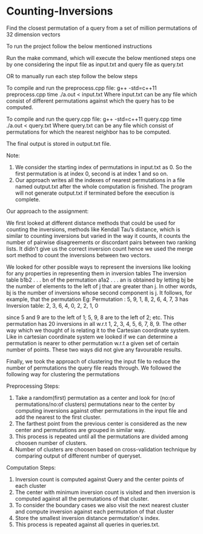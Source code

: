 # Counting-Inversions
Find the closest permutation of a query from a set of million permutations of 32 dimension vectors

To run the project follow the below mentioned instructions	

Run the make command, which will execute the below mentioned steps one by one considering the input file as input.txt and query file as query.txt

OR to manually run each step follow the below steps

To compile and run the preprocess.cpp file:
	g++ -std=c++11 preprocess.cpp
	time ./a.out < input.txt
Where input.txt can be any file which consist of different permutations against which the query has to be computed.

To compile and run the query.cpp file:
	g++ -std=c++11 query.cpp
	time ./a.out < query.txt
Where query.txt can be any file which consist of permutations for which the nearest neighbor has to be computed.

The final output is stored in output.txt file.
		 
Note: 
1. We consider the starting index of permutations in input.txt as 0. So the first permutation is at index 0, second is at index 1 and so on. 
2. Our approach writes all the indexes of nearest permutations in a file named output.txt after the whole computation is finished. The program will not generate output.txt if terminated before the execution is complete.

Our approach to the assignment:

We first looked at different distance methods that could be used for counting the inversions, methods like Kendall Tau’s distance, which is similar to counting inversions but varied in the way it counts, it counts the number of pairwise disagreements or discordant pairs between two ranking lists. It didn't give us the correct inversion count hence we used the merge sort method to count the inversions between two vectors.

We looked for other possible ways to represent the inversions like looking for any properties in representing them in inversion tables
The inversion table b1b2 . . . bn of the permutation a1a2 . . . an is obtained by letting bj be the number of elements to the left of j that are greater than j. In other words, bj is the number of inversions whose second component is j. It follows, for example, that the permutation
Eg: 
Permutation : 5, 9, 1, 8, 2, 6, 4, 7, 3 
has 
Inversion table: 2, 3, 6, 4, 0, 2, 2, 1, 0

since 5 and 9 are to the left of 1; 5, 9, 8 are to the left of 2; etc. This permutation has 20 inversions in all w.r.t 1, 2, 3, 4, 5, 6, 7, 8, 9.
The other way which we thought of is relating it to the Cartesian coordinate system. Like in cartesian coordinate system we looked if we can determine a permutation is nearer to other permutation w.r.t a given set of certain number of points. These two ways did not give any favourable results.

Finally, we took the approach of clustering the input file to reduce the number of permutations the query file reads through. We followed the following way for clustering the permutations

Preprocessing Steps:
1. Take a random(first) permutation as a center and look for (no:of permutations/no:of clusters) permutations near to the center by computing inversions against other permutations in the input file and add the nearest to the first cluster.
2. The farthest point from the previous center is considered as the new center and permutations are grouped in similar way.
3. This process is repeated until all the permutations are divided among choosen number of clusters.
4. Number of clusters are choosen based on cross-validation technique by comparing output of different number of queryset.

Computation Steps:
1. Inversion count is computed against Query and the center points of each cluster
2. The center with minimum inversion count is visited and then inversion is computed against all the permutations of that cluster.
3. To consider the boundary cases we also visit the next nearest cluster and compute inversion against each permutation of that cluster
4. Store the smallest inversion distance permutation's index.
5. This process is repeated against all queries in queries.txt.
